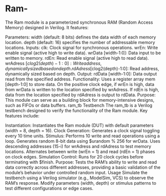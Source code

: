 # Ram-
The Ram module is a parameterized synchronous RAM (Random Access Memory) designed in Verilog. It features:

Parameters:
width (default: 8 bits) defines the data width of each memory location.
depth (default: 16) specifies the number of addressable memory locations.
Inputs:
clk: Clock signal for synchronous operations.
wrEn: Write enable signal (active high to write data).
wrData [width-1:0]: Data input to be written to memory.
rdEn: Read enable signal (active high to read data).
wrAdress [$clog2(depth)-1:0]: Write address, dynamically sized based on depth.
rdAdress [$clog2(depth)-1:0]: Read address, dynamically sized based on depth.
Output:
rdData [width-1:0]: Data output read from the specified address.
Functionality:
Uses a register array mem [depth-1:0] to store data.
On the positive clock edge, if wrEn is high, data from wrData is written to the location specified by wrAdress.
If rdEn is high, data from the location specified by rdAdress is output to rdData.
Purpose: This module can serve as a building block for memory-intensive designs, such as FIFOs or data buffers.
ram_tb Testbench
The ram_tb is a Verilog testbench designed to verify the functionality of the Ram module. Key features include:

Instantiation: Instantiates the Ram module (DUT) with default parameters (width = 8, depth = 16).
Clock Generation: Generates a clock signal toggling every 10 time units.
Stimulus:
Performs 10 write and read operations using a loop.
Generates random 8-bit data using $urandom % 256 for wrData.
Uses descending addresses (15-i) for wrAdress and rdAdress to test memory locations.
Alternates between write (wrEn = 1) and read (rdEn = 1) phases on clock edges.
Simulation Control:
Runs for 20 clock cycles before terminating with $finish.
Purpose: Tests the RAM’s ability to write and read data correctly across different addresses, providing a basic validation of the module’s behavior under controlled random input.
Usage
Simulate the testbench using a Verilog simulator (e.g., ModelSim, VCS) to observe the RAM’s response.
Modify parameters (width, depth) or stimulus patterns to test different configurations or edge cases.
